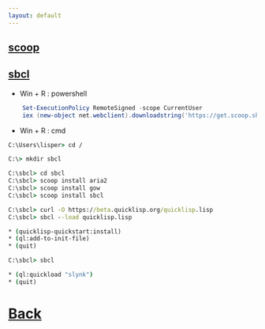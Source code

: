 ```yaml
---
layout: default
---
```


## [scoop](https://scoop.sh/)
## [sbcl](http://www.sbcl.org/)
* Win + R : powershell

``` powershell
    Set-ExecutionPolicy RemoteSigned -scope CurrentUser
    iex (new-object net.webclient).downloadstring('https://get.scoop.sh')
```


* Win + R : cmd

``` cmd
C:\Users\lisper> cd /

C:\> mkdir sbcl

C:\sbcl> cd sbcl
C:\sbcl> scoop install aria2
C:\sbcl> scoop install gow
C:\sbcl> scoop install sbcl

C:\sbcl> curl -O https://beta.quicklisp.org/quicklisp.lisp
C:\sbcl> sbcl --load quicklisp.lisp

* (quicklisp-quickstart:install)
* (ql:add-to-init-file)
* (quit)

C:\sbcl> sbcl

* (ql:quickload "slynk")
* (quit)
```

# [Back](./)
